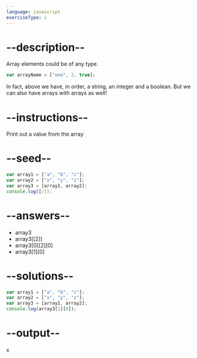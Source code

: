 ```yaml
---
language: javascript
exerciseType: 2
---
```


# --description--

Array elements could be of any type.
```javascript
var arrayName = ["one", 2, true];
```
In fact, above we have, in order, a string, an integer and a boolean.
But we can also have arrays with arrays as well!

# --instructions--

Print out a value from the array

# --seed--

```javascript
var array1 = ["a", "b", "c"];
var array2 = ["x", "y", "z"];
var array3 = [array1, array2];
console.log([/]);
```

# --answers--

- array3
- array3[[2]]
- array3[0][2][0]
- array3[1][0]

# --solutions--

```javascript
var array1 = ["a", "b", "c"];
var array2 = ["x", "y", "z"];
var array3 = [array1, array2];
console.log(array3[1][0]);
```

# --output--

x
